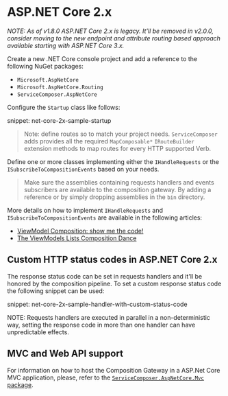 # ASP.NET Core 2.x

_NOTE: As of v1.8.0 ASP.NET Core 2.x is legacy. It'll be removed in v2.0.0, consider moving to the new endpoint and attribute routing based approach available starting with ASP.NET Core 3.x._

Create a new .NET Core console project and add a reference to the following NuGet packages:

* `Microsoft.AspNetCore`
* `Microsoft.AspNetCore.Routing`
* `ServiceComposer.AspNetCore`

Configure the `Startup` class like follows:

snippet: net-core-2x-sample-startup

> Note: define routes so to match your project needs. `ServiceComposer` adds provides all the required `MapComposable*` `IRouteBuilder` extension methods to map routes for every HTTP supported Verb.

Define one or more classes implementing either the `IHandleRequests` or the `ISubscribeToCompositionEvents` based on your needs.

> Make sure the assemblies containing requests handlers and events subscribers are available to the composition gateway. By adding a reference or by simply dropping assemblies in the `bin` directory.

More details on how to implement `IHandleRequests` and `ISubscribeToCompositionEvents` are available in the following articles:

* [ViewModel Composition: show me the code!](https://milestone.topics.it/view-model-composition/2019/03/06/viewmodel-composition-show-me-the-code.html)
* [The ViewModels Lists Composition Dance](https://milestone.topics.it/view-model-composition/2019/03/21/the-viewmodels-lists-composition-dance.html)

## Custom HTTP status codes in ASP.NET Core 2.x

The response status code can be set in requests handlers and it'll be honored by the composition pipeline. To set a custom response status code the following snippet can be used:

snippet: net-core-2x-sample-handler-with-custom-status-code

NOTE: Requests handlers are executed in parallel in a non-deterministic way, setting the response code in more than one handler can have unpredictable effects.

## MVC and Web API support

For information on how to host the Composition Gateway in a ASP.Net Core MVC application, please, refer to the [`ServiceComposer.AspNetCore.Mvc` package](https://github.com/ServiceComposer/ServiceComposer.AspNetCore.Mvc).
